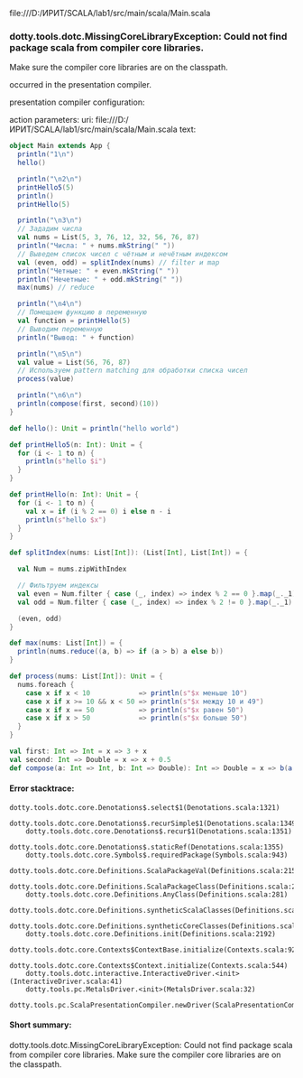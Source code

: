 file:///D:/ИРИТ/SCALA/lab1/src/main/scala/Main.scala
### dotty.tools.dotc.MissingCoreLibraryException: Could not find package scala from compiler core libraries.
Make sure the compiler core libraries are on the classpath.
   

occurred in the presentation compiler.

presentation compiler configuration:


action parameters:
uri: file:///D:/ИРИТ/SCALA/lab1/src/main/scala/Main.scala
text:
```scala
object Main extends App {
  println("1\n")
  hello()

  println("\n2\n")
  printHello5(5)
  println()
  printHello(5)

  println("\n3\n")
  // Зададим числа
  val nums = List(5, 3, 76, 12, 32, 56, 76, 87)
  println("Числа: " + nums.mkString(" "))
  // Выведем список чисел с чётным и нечётным индексом
  val (even, odd) = splitIndex(nums) // filter и map
  println("Четные: " + even.mkString(" "))
  println("Нечетные: " + odd.mkString(" "))
  max(nums) // reduce

  println("\n4\n")
  // Помещаем функцию в переменную
  val function = printHello(5)
  // Выводим переменную
  println("Вывод: " + function)

  println("\n5\n")
  val value = List(56, 76, 87)
  // Используем pattern matching для обработки списка чисел
  process(value)

  println("\n6\n")
  println(compose(first, second)(10))
}

def hello(): Unit = println("hello world")

def printHello5(n: Int): Unit = {
  for (i <- 1 to n) {
    println(s"hello $i")
  }
}

def printHello(n: Int): Unit = {
  for (i <- 1 to n) {
    val x = if (i % 2 == 0) i else n - i
    println(s"hello $x")
  }
}

def splitIndex(nums: List[Int]): (List[Int], List[Int]) = {

  val Num = nums.zipWithIndex

  // Фильтруем индексы
  val even = Num.filter { case (_, index) => index % 2 == 0 }.map(_._1)
  val odd = Num.filter { case (_, index) => index % 2 != 0 }.map(_._1)

  (even, odd)
}

def max(nums: List[Int]) = {
  println(nums.reduce((a, b) => if (a > b) a else b))
}

def process(nums: List[Int]): Unit = {
  nums.foreach {
    case x if x < 10            => println(s"$x меньше 10")
    case x if x >= 10 && x < 50 => println(s"$x между 10 и 49")
    case x if x == 50           => println(s"$x равен 50")
    case x if x > 50            => println(s"$x больше 50")
  }
}

val first: Int => Int = x => 3 + x
val second: Int => Double = x => x + 0.5
def compose(a: Int => Int, b: Int => Double): Int => Double = x => b(a(x))

```



#### Error stacktrace:

```
dotty.tools.dotc.core.Denotations$.select$1(Denotations.scala:1321)
	dotty.tools.dotc.core.Denotations$.recurSimple$1(Denotations.scala:1349)
	dotty.tools.dotc.core.Denotations$.recur$1(Denotations.scala:1351)
	dotty.tools.dotc.core.Denotations$.staticRef(Denotations.scala:1355)
	dotty.tools.dotc.core.Symbols$.requiredPackage(Symbols.scala:943)
	dotty.tools.dotc.core.Definitions.ScalaPackageVal(Definitions.scala:215)
	dotty.tools.dotc.core.Definitions.ScalaPackageClass(Definitions.scala:218)
	dotty.tools.dotc.core.Definitions.AnyClass(Definitions.scala:281)
	dotty.tools.dotc.core.Definitions.syntheticScalaClasses(Definitions.scala:2161)
	dotty.tools.dotc.core.Definitions.syntheticCoreClasses(Definitions.scala:2176)
	dotty.tools.dotc.core.Definitions.init(Definitions.scala:2192)
	dotty.tools.dotc.core.Contexts$ContextBase.initialize(Contexts.scala:921)
	dotty.tools.dotc.core.Contexts$Context.initialize(Contexts.scala:544)
	dotty.tools.dotc.interactive.InteractiveDriver.<init>(InteractiveDriver.scala:41)
	dotty.tools.pc.MetalsDriver.<init>(MetalsDriver.scala:32)
	dotty.tools.pc.ScalaPresentationCompiler.newDriver(ScalaPresentationCompiler.scala:99)
```
#### Short summary: 

dotty.tools.dotc.MissingCoreLibraryException: Could not find package scala from compiler core libraries.
Make sure the compiler core libraries are on the classpath.
   